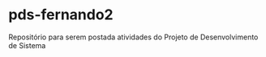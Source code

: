 # pds-fernando2

Repositório para serem postada atividades do Projeto de Desenvolvimento de Sistema
